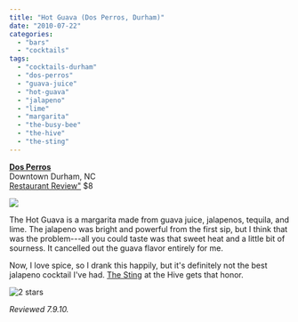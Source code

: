 ```yaml
---
title: "Hot Guava (Dos Perros, Durham)"
date: "2010-07-22"
categories:
  - "bars"
  - "cocktails"
tags:
  - "cocktails-durham"
  - "dos-perros"
  - "guava-juice"
  - "hot-guava"
  - "jalapeno"
  - "lime"
  - "margarita"
  - "the-busy-bee"
  - "the-hive"
  - "the-sting"
---
```


**[Dos Perros](http://dosperrosrestaurant.com/)**\
Downtown Durham, NC\
<a href="https://thegourmez.com/blog/2010/07/16/dos-perros-downtown-durham/">Restaurant Review"</a>
$8

![](http://www.thegourmez.com/gourmez/photos/dosperros02.jpg)

The Hot Guava is a margarita made from guava juice, jalapenos, tequila, and lime. The jalapeno was bright and powerful from the first sip, but I think that was the problem---all you could taste was that sweet heat and a little bit of sourness. It cancelled out the guava flavor entirely for me.

Now, I love spice, so I drank this happily, but it's definitely not the best jalapeno cocktail I've had. [The Sting](https://thegourmez.com/blog/2009/08/17/cocktail-review-the-sting-at-the-hive-raleigh/) at the Hive gets that honor.




<div class="caption">

![2 stars](http://s3.amazonaws.com/thegourmez-wpmedia/2009/02/rating_chicken11.gif "rating_chicken11")</div>


_Reviewed 7.9.10._
